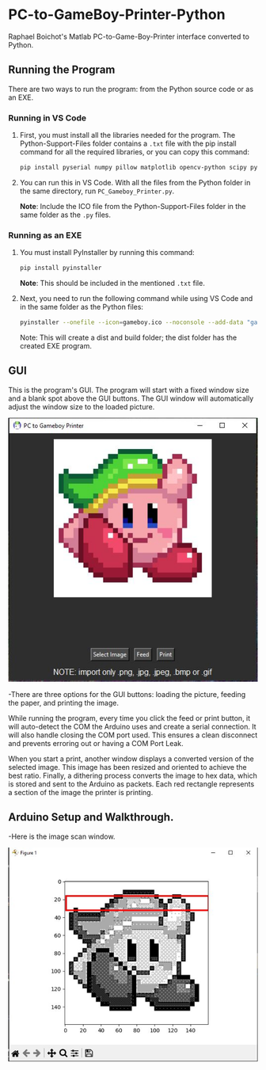 # PC-to-GameBoy-Printer-Python
Raphael Boichot's Matlab PC-to-Game-Boy-Printer interface converted to Python.

## Running the Program
There are two ways to run the program: from the Python source code or as an EXE.

### Running in VS Code
1. First, you must install all the libraries needed for the program. The Python-Support-Files folder contains a `.txt` file with the pip install command for all the required libraries, or you can copy this command:

    ```bash
    pip install pyserial numpy pillow matplotlib opencv-python scipy pyinstaller
    ```

2. You can run this in VS Code. With all the files from the Python folder in the same directory, run `PC_Gameboy_Printer.py`.

   **Note**: Include the ICO file from the Python-Support-Files folder in the same folder as the `.py` files.

### Running as an EXE
1. You must install PyInstaller by running this command:

    ```bash
    pip install pyinstaller
    ```

   **Note**: This should be included in the mentioned `.txt` file.

2. Next, you need to run the following command while using VS Code and in the same folder as the Python files:

    ```bash
    pyinstaller --onefile --icon=gameboy.ico --noconsole --add-data "gameboy.ico;." --add-data "Print_Image.py;." --add-data "Send_Packet.py;." --add-data "Add_CheckSum.py;." --add-data "AutoDetectCom.py;." --add-data "Image_Rectifier.py;." --hidden-import "scipy._lib.array_api_compat.numpy.fft" PC_Gameboy_Printer.py
    ```
    Note: This will create a dist and build folder; the dist folder has the created EXE program.
   
## GUI
This is the program's GUI. The program will start with a fixed window size and a blank spot above the GUI buttons.
The GUI window will automatically adjust the window size to the loaded picture.

![GUI](https://github.com/AKABigDinner/PC-to-GameBoy-Printer-Python/blob/main/Photos/GUI.JPG)

-There are three options for the GUI buttons: loading the picture, feeding the paper, and printing the image.

While running the program, every time you click the feed or print button, it will auto-detect the COM the Arduino uses and create a serial connection.
It will also handle closing the COM port used. This ensures a clean disconnect and prevents erroring out or having a COM Port Leak.

When you start a print, another window displays a converted version of the selected image. This image has been resized and oriented to achieve the best ratio. Finally, a dithering process converts the image to hex data, which is stored and sent to the Arduino as packets. Each red rectangle represents a section of the image the printer is printing.

## Arduino Setup and Walkthrough.

-Here is the image scan window.

![Scan Window](https://github.com/AKABigDinner/PC-to-GameBoy-Printer-Python/blob/main/Photos/GUI-Scan-visual.JPG)


